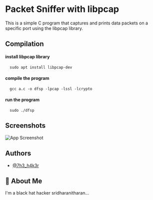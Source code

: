 
# Packet Sniffer with libpcap

This is a simple C program that captures and prints data packets on a specific port using the libpcap library.




## Compilation

#### install libpcap library

```http
  sudo apt install libpcap-dev
```




#### compile the program

```http
  gcc a.c -o dfsp -lpcap -lssl -lcrypto

```
#### run the program

```http
  sudo ./dfsp

```



## Screenshots

![App Screenshot]( )


## Authors

- [@7h3_h4k3r](https://www.instagram.com/7h3_h4k3r/)


## 🚀 About Me
I'm a black hat hacker sridharanitharan...

